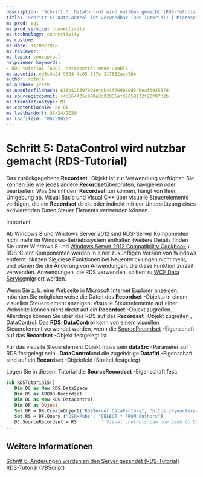 ```yaml
---
description: 'Schritt 5: DataControl wird nutzbar gemacht (RDS-Tutorial)'
title: 'Schritt 5: DataControl ist verwendbar (RDS-Tutorial) | Microsoft-Dokumentation'
ms.prod: sql
ms.prod_service: connectivity
ms.technology: connectivity
ms.custom: ''
ms.date: 11/09/2018
ms.reviewer: ''
ms.topic: conceptual
helpviewer_keywords:
- RDS tutorial [ADO], datacontrol made usable
ms.assetid: ed5c4a24-9804-4c85-817e-317652acb9b4
author: rothja
ms.author: jroth
ms.openlocfilehash: 616b82b397694e4db41f709080dc4beafd945878
ms.sourcegitcommit: c4d564435c008e2c92035efd2658172f20f07b2b
ms.translationtype: MT
ms.contentlocale: de-DE
ms.lasthandoff: 08/24/2020
ms.locfileid: "88759020"
---
```

# <a name="step-5-datacontrol-is-made-usable-rds-tutorial"></a>Schritt 5: DataControl wird nutzbar gemacht (RDS-Tutorial)
Das zurückgegebene **Recordset** -Objekt ist zur Verwendung verfügbar. Sie können Sie wie jedes andere **Recordset**überprüfen, navigieren oder bearbeiten. Was Sie mit dem **Recordset** tun können, hängt von Ihrer Umgebung ab. Visual Basic und Visual C++ über visuelle Steuerelemente verfügen, die ein **Recordset** direkt oder indirekt mit der Unterstützung eines aktivierenden Daten Steuer Elements verwenden können.  
  
> [!IMPORTANT]
>  Ab Windows 8 und Windows Server 2012 sind RDS-Server Komponenten nicht mehr im Windows-Betriebssystem enthalten (weitere Details finden Sie unter Windows 8 und [Windows Server 2012 Compatibility Cookbook](https://www.microsoft.com/download/details.aspx?id=27416) ). RDS-Client Komponenten werden in einer zukünftigen Version von Windows entfernt. Nutzen Sie diese Funktionen bei Neuentwicklungen nicht mehr, und planen Sie die Änderung von Anwendungen, die diese Funktion zurzeit verwenden. Anwendungen, die RDS verwenden, sollten zu [WCF Data Service](https://go.microsoft.com/fwlink/?LinkId=199565)migriert werden.  
  
 Wenn Sie z. b. eine Webseite in Microsoft Internet Explorer anzeigen, möchten Sie möglicherweise die Daten des **Recordset** -Objekts in einem visuellen Steuerelement anzeigen. Visuelle Steuerelemente auf einer Webseite können nicht direkt auf ein **Recordset** -Objekt zugreifen. Allerdings können Sie über das RDS auf das **Recordset** -Objekt zugreifen [. DataControl](../../reference/rds-api/datacontrol-object-rds.md). Das **RDS. DataControl** kann von einem visuellen Steuerelement verwendet werden, wenn die [SourceRecordset](../../reference/rds-api/recordset-sourcerecordset-properties-rds.md) -Eigenschaft auf das **Recordset** -Objekt festgelegt ist.  
  
 Für das visuelle Steuerelement Objekt muss sein **dataSrc** -Parameter auf RDS festgelegt sein **. DataControl**und die zugehörige **Datafld** -Eigenschaft sind auf ein **Recordset** -Objektfeld (Spalte) festgelegt.  
  
 Legen Sie in diesem Tutorial die **SourceRecordset** -Eigenschaft fest:  
  
```vb
Sub RDSTutorial5()  
   Dim DS as New RDS.DataSpace  
   Dim RS as ADODB.Recordset  
   Dim DC as New RDS.DataControl  
   Dim DF as Object  
   Set DF = DS.CreateObject("RDSServer.DataFactory", "https://yourServer")  
   Set RS = DF.Query ("DSN=Pubs", "SELECT * FROM Authors")  
   DC.SourceRecordset = RS         ' Visual controls can now bind to DC.  
...  
```  
  
## <a name="see-also"></a>Weitere Informationen  
 [Schritt 6: Änderungen werden an den Server gesendet (RDS-Tutorial)](./step-6-changes-are-sent-to-the-server-rds-tutorial.md)   
 [RDS-Tutorial (VBScript)](./rds-tutorial-vbscript.md)